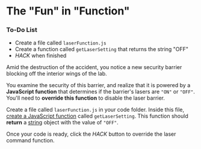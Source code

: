 # The "Fun" in "Function"

<div class="aside">
<h3>To-Do List</h3>
<ul>
  <li>Create a file called <code>laserFunction.js</code></li>
  <li>Create a function called <code>getLaserSetting</code> that returns the string "OFF"</li>
  <li><em>HACK</em> when finished</li>
</ul>
</div>

Amid the destruction of the accident, you notice a new security barrier blocking off the interior wings of the lab. 

You examine the security of this barrier, and realize that it is powered by a **JavaScript function** that determines if the barrier's lasers are `"ON"` or `"OFF"`. You'll need to **override this function** to disable the laser barrier.

Create a file called `laserFunction.js` in your code folder. Inside this file, [create a JavaScript function](https://developer.mozilla.org/en-US/docs/Web/JavaScript/Guide/Functions) called `getLaserSetting`. This function should **return** a [string](https://developer.mozilla.org/en-US/docs/Web/JavaScript/Reference/Global_Objects/String) object with the value of `"OFF"`.

Once your code is ready, click the *HACK* button to override the laser command function.
